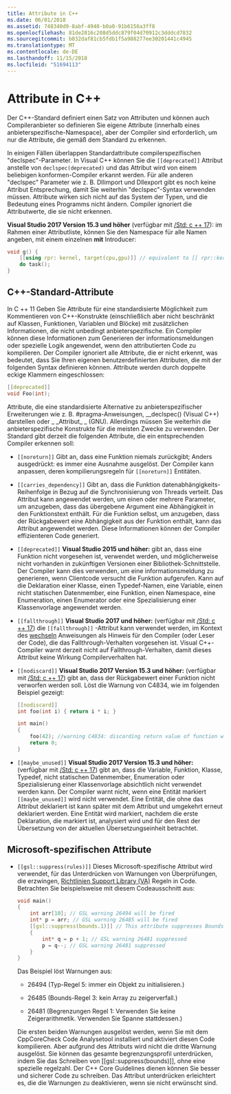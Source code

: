 ```yaml
---
title: Attribute in C++
ms.date: 06/01/2018
ms.assetid: 748340d9-8abf-4940-b0a0-91b6156a3ff8
ms.openlocfilehash: 81de2816c208d5ddc879f04d70912c3dddcd7832
ms.sourcegitcommit: b032daf81cb5fdb1f5a988277ee30201441c4945
ms.translationtype: MT
ms.contentlocale: de-DE
ms.lasthandoff: 11/15/2018
ms.locfileid: "51694113"
---
```

# <a name="attributes-in-c"></a>Attribute in C++

Der C++-Standard definiert einen Satz von Attributen und können auch Compileranbieter so definieren Sie eigene Attribute (innerhalb eines anbieterspezifische-Namespace), aber der Compiler sind erforderlich, um nur die Attribute, die gemäß dem Standard zu erkennen.

In einigen Fällen überlappen Standardattribute compilerspezifischen "declspec"-Parameter. In Visual C++ können Sie die `[[deprecated]]` Attribut anstelle von `declspec(deprecated)` und das Attribut wird von einem beliebigen konformen-Compiler erkannt werden. Für alle anderen "declspec" Parameter wie z. B. Dllimport und Dllexport gibt es noch keine Attribut Entsprechung, damit Sie weiterhin "declspec"-Syntax verwenden müssen. Attribute wirken sich nicht auf das System der Typen, und die Bedeutung eines Programms nicht ändern. Compiler ignoriert die Attributwerte, die sie nicht erkennen.

**Visual Studio 2017 Version 15.3 und höher** (verfügbar mit [/Std: c ++ 17](../build/reference/std-specify-language-standard-version.md)): im Rahmen einer Attributliste, können Sie den Namespace für alle Namen angeben, mit einem einzelnen **mit** Introducer:

```cpp
void g() {
    [[using rpr: kernel, target(cpu,gpu)]] // equivalent to [[ rpr::kernel, rpr::target(cpu,gpu) ]]
    do task();
}
```

## <a name="c-standard-attributes"></a>C++-Standard-Attribute

In C ++ 11 Geben Sie Attribute für eine standardisierte Möglichkeit zum Kommentieren von C++-Konstrukte (einschließlich aber nicht beschränkt auf Klassen, Funktionen, Variablen und Blöcke) mit zusätzlichen Informationen, die nicht unbedingt anbieterspezifische. Ein Compiler können diese Informationen zum Generieren der informationsmeldungen oder spezielle Logik angewendet, wenn den attributierten Code zu kompilieren. Der Compiler ignoriert alle Attribute, die er nicht erkennt, was bedeutet, dass Sie Ihren eigenen benutzerdefinierten Attributen, die mit der folgenden Syntax definieren können. Attribute werden durch doppelte eckige Klammern eingeschlossen:

```cpp
[[deprecated]]
void Foo(int);
```

Attribute, die eine standardisierte Alternative zu anbieterspezifischer Erweiterungen wie z. B. #pragma-Anweisungen, __declspec() (Visual C++) darstellen oder &#95; &#95;Attribut&#95; &#95; (GNU). Allerdings müssen Sie weiterhin die anbieterspezifische Konstrukte für die meisten Zwecke zu verwenden. Der Standard gibt derzeit die folgenden Attribute, die ein entsprechenden Compiler erkennen soll:

- `[[noreturn]]` Gibt an, dass eine Funktion niemals zurückgibt; Anders ausgedrückt: es immer eine Ausnahme ausgelöst. Der Compiler kann anpassen, deren kompilierungsregeln für `[[noreturn]]` Entitäten.

- `[[carries_dependency]]` Gibt an, dass die Funktion datenabhängigkeits-Reihenfolge in Bezug auf die Synchronisierung von Threads verteilt. Das Attribut kann angewendet werden, um einen oder mehrere Parameter, um anzugeben, dass das übergebene Argument eine Abhängigkeit in den Funktionstext enthält. Für die Funktion selbst, um anzugeben, dass der Rückgabewert eine Abhängigkeit aus der Funktion enthält, kann das Attribut angewendet werden. Diese Informationen können der Compiler effizienteren Code generiert.

- `[[deprecated]]` **Visual Studio 2015 und höher:** gibt an, dass eine Funktion nicht vorgesehen ist, verwendet werden, und möglicherweise nicht vorhanden in zukünftigen Versionen einer Bibliothek-Schnittstelle. Der Compiler kann dies verwenden, um eine informationsmeldung zu generieren, wenn Clientcode versucht die Funktion aufgerufen. Kann auf die Deklaration einer Klasse, einen Typedef-Namen, eine Variable, einen nicht statischen Datenmember, eine Funktion, einen Namespace, eine Enumeration, einen Enumerator oder eine Spezialisierung einer Klassenvorlage angewendet werden.

- `[[fallthrough]]` **Visual Studio 2017 und höher:** (verfügbar mit [/Std: c ++ 17](../build/reference/std-specify-language-standard-version.md)) die `[[fallthrough]]` -Attribut kann verwendet werden, im Kontext des [wechseln](switch-statement-cpp.md) Anweisungen als Hinweis für den Compiler (oder Leser der Code), die das Fallthrough-Verhalten vorgesehen ist. Visual C++-Compiler warnt derzeit nicht auf Fallthrough-Verhalten, damit dieses Attribut keine Wirkung Compilerverhalten hat.

- `[[nodiscard]]` **Visual Studio 2017 Version 15.3 und höher:** (verfügbar mit [/Std: c ++ 17](../build/reference/std-specify-language-standard-version.md)) gibt an, dass der Rückgabewert einer Funktion nicht verworfen werden soll. Löst die Warnung von C4834, wie im folgenden Beispiel gezeigt:

    ```cpp
    [[nodiscard]]
    int foo(int i) { return i * i; }

    int main()
    {
        foo(42); //warning C4834: discarding return value of function with 'nodiscard' attribute
        return 0;
    }
    ```

- `[[maybe_unused]]` **Visual Studio 2017 Version 15.3 und höher:** (verfügbar mit [/Std: c ++ 17](../build/reference/std-specify-language-standard-version.md)) gibt an, dass die Variable, Funktion, Klasse, Typedef, nicht statischen Datenmember, Enumeration oder Spezialisierung einer Klassenvorlage absichtlich nicht verwendet werden kann. Der Compiler warnt nicht, wenn eine Entität markiert `[[maybe_unused]]` wird nicht verwendet. Eine Entität, die ohne das Attribut deklariert ist kann später mit dem Attribut und umgekehrt erneut deklariert werden. Eine Entität wird markiert, nachdem die erste Deklaration, die markiert ist, analysiert wird und für den Rest der Übersetzung von der aktuellen Übersetzungseinheit betrachtet.

## <a name="microsoft-specific-attributes"></a>Microsoft-spezifischen Attribute

- `[[gsl::suppress(rules)]]` Dieses Microsoft-spezifische Attribut wird verwendet, für das Unterdrücken von Warnungen von Überprüfungen, die erzwingen, [Richtlinien Support Library (VA)](https://github.com/Microsoft/GSL) Regeln in Code. Betrachten Sie beispielsweise mit diesem Codeausschnitt aus:

    ```cpp
    void main()
    {
        int arr[10]; // GSL warning 26494 will be fired
        int* p = arr; // GSL warning 26485 will be fired
        [[gsl::suppress(bounds.1)]] // This attribute suppresses Bounds rule #1
        {
            int* q = p + 1; // GSL warning 26481 suppressed
            p = q--; // GSL warning 26481 suppressed
        }
    }
    ```

  Das Beispiel löst Warnungen aus:

  - 26494 (Typ-Regel 5: immer ein Objekt zu initialisieren.)

  - 26485 (Bounds-Regel 3: kein Array zu zeigerverfall.)

  - 26481 (Begrenzungen Regel 1: Verwenden Sie keine Zeigerarithmetik. Verwenden Sie Spanne stattdessen.)

  Die ersten beiden Warnungen ausgelöst werden, wenn Sie mit dem CppCoreCheck Code Analysetool installiert und aktiviert diesen Code kompilieren. Aber aufgrund des Attributs wird nicht die dritte Warnung ausgelöst. Sie können das gesamte begrenzungsprofil unterdrücken, indem Sie das Schreiben von [[gsl::suppress(bounds)]], ohne eine spezielle regelzahl. Der C++ Core Guidelines dienen können Sie besser und sicherer Code zu schreiben. Das Attribut unterdrücken erleichtert es, die die Warnungen zu deaktivieren, wenn sie nicht erwünscht sind.